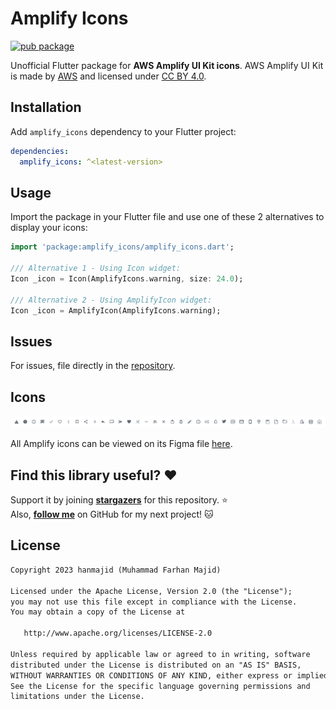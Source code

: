 # Amplify Icons

[![pub package](https://img.shields.io/pub/v/amplify_icons.svg)](https://pub.dev/packages/amplify_icons)

Unofficial Flutter package for **AWS Amplify UI Kit icons**. AWS Amplify UI Kit is made by [AWS](https://www.figma.com/@awsamplify) and licensed under [CC BY 4.0](https://creativecommons.org/licenses/by/4.0/).

## Installation

Add `amplify_icons` dependency to your Flutter project:

```yaml
dependencies:
  amplify_icons: ^<latest-version>
```

## Usage

Import the package in your Flutter file and use one of these 2 alternatives to display your icons:

```dart
import 'package:amplify_icons/amplify_icons.dart';

/// Alternative 1 - Using Icon widget:
Icon _icon = Icon(AmplifyIcons.warning, size: 24.0);

/// Alternative 2 - Using AmplifyIcon widget:
Icon _icon = AmplifyIcon(AmplifyIcons.warning);
```

## Issues

For issues, file directly in the [repository](https://github.com/hanmajid/amplify_icons/issues).

## Icons

<img src="amplify-icons.png">

All Amplify icons can be viewed on its Figma file [here](https://www.figma.com/community/file/1047600760128127424).

## Find this library useful? ❤️

Support it by joining __[stargazers](https://github.com/hanmajid/amplify_icons/stargazers)__ for this repository. ⭐️ <br>
Also, __[follow me](https://github.com/hanmajid)__ on GitHub for my next project! 🐱

## License

```xml
Copyright 2023 hanmajid (Muhammad Farhan Majid)

Licensed under the Apache License, Version 2.0 (the "License");
you may not use this file except in compliance with the License.
You may obtain a copy of the License at

   http://www.apache.org/licenses/LICENSE-2.0

Unless required by applicable law or agreed to in writing, software
distributed under the License is distributed on an "AS IS" BASIS,
WITHOUT WARRANTIES OR CONDITIONS OF ANY KIND, either express or implied.
See the License for the specific language governing permissions and
limitations under the License.
```
